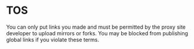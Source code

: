 # TOS

You can only put links you made and must be permitted by the proxy
site developer to upload mirrors or forks. You may be blocked from
publishing global links if you violate these terms.
